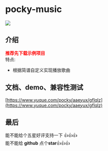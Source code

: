 # pocky-music

<img src="https://img.shields.io/badge/version-1.0.0-blue.svg?cacheSeconds=2592000" /><br />

## 介绍

<font color="red">**推荐先下载示例项目**</font><br />
特点:

- 根据简谱自定义实现播放歌曲

## 文档、demo、兼容性测试

[https://www.yuque.com/pocky/aaeyux/gflqlz](https://www.yuque.com/pocky/aaeyux/gflqlz)

## 最后

能不能给个五星好评支持一下 👍👍👍<br />
能不能给 **github** 点个**star**👍👍👍
